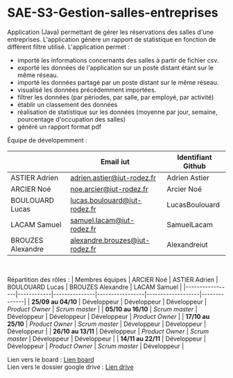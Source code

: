 # SAE-S3-Gestion-salles-entreprises
Application (Java) permettant de gérer les réservations des salles d'une entreprises. L'application génère un rapport de statistique en fonction de différent filtre utilisé. 
L'application permet :
- importé les informations concernants des salles à partir de fichier csv.
- exporté les données de l'application sur un poste distant étant sur le même réseau.
- importé les données partagé par un poste distant sur le même réseau.
- visualisé les données précédemment importées.
- filtrer les données (par périodes, par salle, par employé, par activité)
- établir un classement des données
- réalisation de statistique sur les données (moyenne par jour, semaine, pourcentage d'occupation des salles)
- généré un rapport format pdf

Équipe de dévelopemment :

|             | Email iut     | Identifiant Github | 
|-------------|---------------|---------------|
| ASTIER Adrien | adrien.astier@iut-rodez.fr | Adrien Astier |
| ARCIER Noé | noe.arcier@iut-rodez.fr | Arcier Noé |
| BOULOUARD Lucas | lucas.boulouard@iut-rodez.fr | LucasBoulouard |
| LACAM Samuel | samuel.lacam@iut-rodez.fr | SamuelLacam |
| BROUZES Alexandre   | alexandre.brouzes@iut-rodez.fr | Alexandreiut  | 

<br/>

Répartition des rôles : 
| Membres équipes | ARCIER Noé | ASTIER Adrien | BOULOUARD Lucas | BROUZES Alexandre | LACAM Samuel |
|-----------------|------------|---------------|-----------------|-------------------|--------------|
| **25/09 au 04/10** | Développeur | Développeur | Développeur | *Product Owner* | *Scrum master* |
| **05/10 au 16/10** | *Scrum master* | Développeur | Développeur | Développeur | *Product Owner* |
| **17/10 au 25/10** | *Product Owner* | *Scrum master* | Développeur | Développeur | Développeur |
| **26/10 au 13/11** | Développeur | *Product Owner* | *Scrum master* | Développeur | Développeur |
| **14/11 au 22/11** | Développeur | Développeur | *Product Owner* | *Scrum master* | Développeur |

Lien vers le board : [Lien board](https://github.com/users/Alexandreiut/projects/3) <br/>
Lien vers le dossier google drive : [Lien drive](https://drive.google.com/drive/folders/0ABZxIVAYBVO2Uk9PVA)
